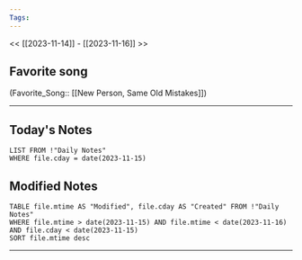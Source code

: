 ```yaml
---
Tags:
---
```

<< [[2023-11-14]] - [[2023-11-16]] >>
## Favorite song
(Favorite_Song:: [[New Person, Same Old Mistakes]])

___
## Today's Notes
```dataview
LIST FROM !"Daily Notes"
WHERE file.cday = date(2023-11-15)
```
## Modified Notes
```dataview
TABLE file.mtime AS "Modified", file.cday AS "Created" FROM !"Daily Notes" 
WHERE file.mtime > date(2023-11-15) AND file.mtime < date(2023-11-16) AND file.cday < date(2023-11-15)
SORT file.mtime desc
```
___
